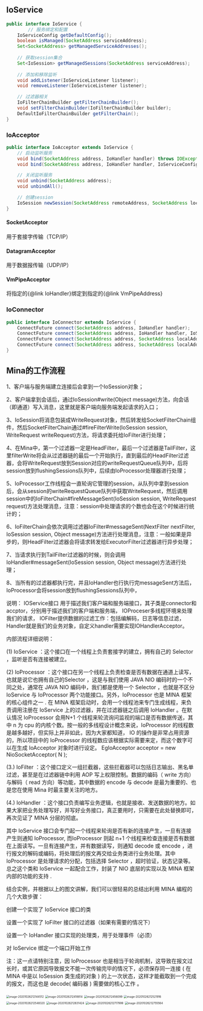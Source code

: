 ## IoService

```java
public interface IoService {
		// 服务绑定和配置
    IoServiceConfig getDefaultConfig();
    boolean isManaged(SocketAddress serviceAddress);
    Set<SocketAddress> getManagedServiceAddresses();
    
    // 获取session集合
    Set<IoSession> getManagedSessions(SocketAddress serviceAddress);
    
    // 添加和移除监听
    void addListener(IoServiceListener listener);
    void removeListener(IoServiceListener listener);

    // 过滤器相关
    IoFilterChainBuilder getFilterChainBuilder();
    void setFilterChainBuilder(IoFilterChainBuilder builder);
    DefaultIoFilterChainBuilder getFilterChain();
}
```



### IoAcceptor

```java
public interface IoAcceptor extends IoService {
    // 启动监听服务
    void bind(SocketAddress address, IoHandler handler) throws IOException;
    void bind(SocketAddress address, IoHandler handler, IoServiceConfig config) throws IOException;

    // 关闭监听服务
    void unbind(SocketAddress address);
    void unbindAll();

    // 创建session
    IoSession newSession(SocketAddress remoteAddress, SocketAddress localAddress);
}
```



#### SocketAcceptor

用于套接字传输（TCP/IP）

#### DatagramAcceptor

用于数据报传输（UDP/IP）

#### VmPipeAcceptor

将指定的{@link IoHandler}绑定到指定的{@link VmPipeAddress}



### IoConnector

```java
public interface IoConnector extends IoService {
    ConnectFuture connect(SocketAddress address, IoHandler handler);
    ConnectFuture connect(SocketAddress address, IoHandler handler, IoServiceConfig config);
    ConnectFuture connect(SocketAddress address, SocketAddress localAddress, IoHandler handler);
    ConnectFuture connect(SocketAddress address, SocketAddress localAddress, IoHandler handler, IoServiceConfig config);
}
```

















## Mina的工作流程

1、客户端与服务端建立连接后会拿到一个IoSession对象；

2、客户端拿到会话后，通过IoSession#write(Object message)方法，向会话（即通道）写入消息，这里就是客户端向服务端发起请求的入口；

3、IoSession将消息包装成WriteRequest对象，然后转发给SocketFilterChain组件，然后SocketFilterChain通过#fireFilterWrite(IoSession session, WriteRequest writeRequest)方法，将请求委托给IoFilter进行处理；

4、在Mina中，第一个过滤器一定是HeadFilter，最后一个过滤器是TailFilter，这里filterWrite将会从过滤器链的最后一个开始执行，直到最后的HeadFilter过滤器，会将WriteRequest放到Session对应的writeRequestQueue队列中，后将session放到flushingSessions队列中，后续由IoProcessor处理器进行处理；

5、IoProcessor工作线程会一直轮询它管理的session，从队列中拿到session后，会从session的writeRequestQueue队列中获取WriteRequest，然后调用session中的IoFilterChain#fireMessageSent(IoSession session, WriteRequest request)方法处理消息，注意：session中处理请求的个数也会在这个时候进行统计的；

6、IoFilterChain会依次调用过滤器IoFilter#messageSent(NextFilter nextFilter, IoSession session, Object message)方法进行处理消息，注意：一般如果是异步的，则HeadFilter过滤器会将请求转发给ExecutorFilter过滤器进行异步处理；

7、当请求执行到TailFilter过滤器的时候，则会调用IoHandler#messageSent(IoSession session, Object message)方法进行处理；

8、当所有的过滤器都执行完，并且IoHandler也行执行完messageSent方法后，IoProcessor会将session放到flushingSessions队列中，



说明： IOService接口
用于描述我们客户端和服务端接口，其子类是connector和accptor，分别用于描述我们的客户端和服务端，
IOProceser多线程环境来处理我们的请求，
IOFilter提供数据的过滤工作：包括编解码，日志等信息过滤，
Handler就是我们的业务对象，自定义handler需要实现IOHandlerAcceptor。



内部流程详细说明： 


(1) IoService ：这个接口在一个线程上负责套接字的建立，拥有自己的 Selector ，监听是否有连接被建立。 

(2) IoProcessor ：这个接口在另一个线程上负责检查是否有数据在通道上读写，也就是说它也拥有自己的Selector ，这是与我们使用 JAVA NIO 编码时的一个不同之处，通常在 JAVA NIO 编码中，我们都是使用一个 Selector ，也就是不区分 IoService 与 IoProcessor 两个功能接口。另外，IoProcessor 也是 MINA 框架的核心组件之一 . 在 MINA 框架启动时，会用一个线程池来专门生成线程，来负责调用注册在 IoService 上的过滤器，并在过滤器链之后调用 IoHandler 。在默认情况 IoProcessor 会用N+1 个线程来轮流询问监视的端口是否有数据传送，其中 n 为 cpu 的内核个数。按一般的多线程设计概念来说，IoProcessor 的线程数是越多越好，但实际上并非如此，因为大家都知道， IO 的操作是非常占用资源的，所以项目中的 IoProcessor 的线程数应该根据实际需要来定，而这个数字可以在生成 IoAcceptor 对象时进行设定。 EgIoAcceptor acceptor = new NioSocketAcceptor( N ); 

(3.) IoFilter ：这个接口定义一组拦截器，这些拦截器可以包括日志输出、黑名单过滤，甚至是在过滤器链中利用 AOP 写上权限控制。数据的编码（ write 方向）与解码（ read 方向）等功能，其中数据的 encode 与 decode 是最为重要的、也是您在使用 Mina 时最主要关注的地方。 

(4.) IoHandler ：这个接口负责编写业务逻辑，也就是接收、发送数据的地方。如果大家把业务处理写好，并写好业务接口，真正要用时，只需要在此处替换即可，再次见证了 MINA 分层的彻底。 

其中 IoService 接口会专门起一个线程来轮询是否有新的连接产生，一旦有连接产生则通知 IoProcessor, 而IoProcessor 则起 n+1 个线程来检查连接是否有数据在上面读写。一旦有连接产生，并有数据读写，则通知 decode 或 encode ，进行报文的解码或编码，将处理后的报文再交给业务类进行业务处理。其中IoProcessor 是处理请求的分配，包括选择 Selector ，超时验证，状态记录等。总之这个类和 IoService 一起配合工作，封装了 NIO 底层的实现以及 MINA 框架内部的功能的支持 . 

结合实例，并根据以上的图文讲解，我们可以很轻易的总结出利用 MINA 编程的几个大致步骤： 

创建一个实现了 IoService 接口的类 

设置一个实现了 IoFilter 接口的过滤器（如果有需要的情况下） 

设置一个 IoHandler 接口实现的处理类，用于处理事件（必须） 

对 IoService 绑定一个端口开始工作 


注：这一点请特别注意，因 IoProcessor 也是相当于轮询机制，这导致在报文过长时，或其它原因导致报文不能一次传输完毕的情况下，必须保存同一连接 ( 在 MINA 中是以 IoSession 类生成的对象 ) 的上一次状态，这样才能截取到一个完成的报文，而这也是 decode( 编码器 ) 需要做的核心工作 。 





<img src="assets/image-20201026212144512.png" alt="image-20201026212144512" style="zoom:50%;" />







<img src="assets/image-20201026212418814.png" alt="image-20201026212418814" style="zoom:50%;" />

<img src="assets/image-20201026212456099.png" alt="image-20201026212456099" style="zoom:50%;" />

<img src="assets/image-20201026212521916.png" alt="image-20201026212521916" style="zoom:50%;" />



<img src="assets/image-20201026212548320.png" alt="image-20201026212548320" style="zoom:50%;" />

<img src="assets/image-20201026212631424.png" alt="image-20201026212631424" style="zoom:50%;" />

<img src="assets/image-20201026212717999.png" alt="image-20201026212717999" style="zoom:50%;" />

<img src="assets/image-20201026212755564.png" alt="image-20201026212755564" style="zoom:50%;" />